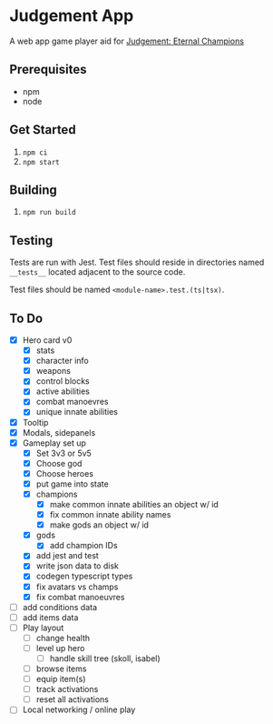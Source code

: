 # Judgement App

A web app game player aid for [Judgement: Eternal Champions](https://hallofeternalchampions.com/)

## Prerequisites

- npm
- node

## Get Started

1. `npm ci`
2. `npm start`

## Building

1. `npm run build`

## Testing

Tests are run with Jest. Test files should reside in directories named `__tests__` located adjacent to the source code.

Test files should be named `<module-name>.test.(ts|tsx)`.

## To Do

- [x] Hero card v0
  - [x] stats
  - [x] character info
  - [x] weapons
  - [x] control blocks
  - [x] active abilities
  - [x] combat manoevres
  - [x] unique innate abilities
- [x] Tooltip
- [x] Modals, sidepanels
- [x] Gameplay set up
  - [x] Set 3v3 or 5v5
  - [x] Choose god
  - [x] Choose heroes
  - [x] put game into state
  - [x] champions
    - [x] make common innate abilities an object w/ id
    - [x] fix common innate ability names
    - [x] make gods an object w/ id
  - [x] gods
    - [x] add champion IDs
  - [x] add jest and test
  - [x] write json data to disk
  - [x] codegen typescript types
  - [x] fix avatars vs champs
  - [x] fix combat manoeuvres
- [ ] add conditions data
- [ ] add items data
- [ ] Play layout
  - [ ] change health
  - [ ] level up hero
    - [ ] handle skill tree (skoll, isabel)
  - [ ] browse items
  - [ ] equip item(s)
  - [ ] track activations
  - [ ] reset all activations
- [ ] Local networking / online play
